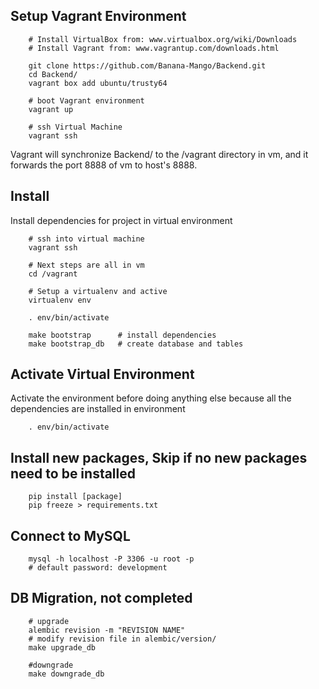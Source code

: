 ## Setup Vagrant Environment

```
    # Install VirtualBox from: www.virtualbox.org/wiki/Downloads
    # Install Vagrant from: www.vagrantup.com/downloads.html

    git clone https://github.com/Banana-Mango/Backend.git
    cd Backend/
    vagrant box add ubuntu/trusty64

    # boot Vagrant environment
    vagrant up

    # ssh Virtual Machine
    vagrant ssh
```
Vagrant will synchronize Backend/ to the /vagrant directory
in vm, and it forwards the port 8888 of vm to host's 8888.

## Install
Install dependencies for project in virtual environment
```
    # ssh into virtual machine
    vagrant ssh

    # Next steps are all in vm
    cd /vagrant

    # Setup a virtualenv and active
    virtualenv env

    . env/bin/activate

    make bootstrap  	# install dependencies
    make bootstrap_db   # create database and tables
```

## Activate Virtual Environment
Activate the environment before doing anything else because all the
dependencies are installed in environment
```
    . env/bin/activate
```

## Install new packages, Skip if no new packages need to be installed
```
    pip install [package]
    pip freeze > requirements.txt
```

## Connect to MySQL
```
    mysql -h localhost -P 3306 -u root -p
    # default password: development
```

## DB Migration, not completed
```
    # upgrade
    alembic revision -m "REVISION NAME"
    # modify revision file in alembic/version/
    make upgrade_db

    #downgrade
    make downgrade_db
```